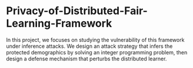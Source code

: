 # Privacy-of-Distributed-Fair-Learning-Framework

In this project, we focuses on studying the vulnerability of this framework under inference attacks. 
We design an attack strategy that infers the protected demographics by solving an integer programming problem,
then design a defense mechanism that perturbs the distributed learner.
